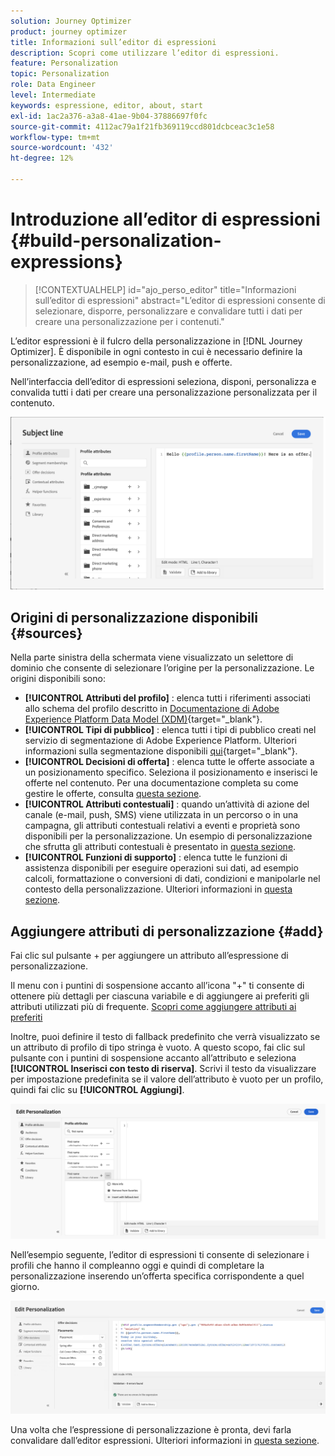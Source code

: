 ```yaml
---
solution: Journey Optimizer
product: journey optimizer
title: Informazioni sull’editor di espressioni
description: Scopri come utilizzare l’editor di espressioni.
feature: Personalization
topic: Personalization
role: Data Engineer
level: Intermediate
keywords: espressione, editor, about, start
exl-id: 1ac2a376-a3a8-41ae-9b04-37886697f0fc
source-git-commit: 4112ac79a1f21fb369119ccd801dcbceac3c1e58
workflow-type: tm+mt
source-wordcount: '432'
ht-degree: 12%

---
```


# Introduzione all’editor di espressioni {#build-personalization-expressions}

>[!CONTEXTUALHELP]
>id="ajo_perso_editor"
>title="Informazioni sull’editor di espressioni"
>abstract="L’editor di espressioni consente di selezionare, disporre, personalizzare e convalidare tutti i dati per creare una personalizzazione per i contenuti."

L’editor espressioni è il fulcro della personalizzazione in [!DNL Journey Optimizer]. È disponibile in ogni contesto in cui è necessario definire la personalizzazione, ad esempio e-mail, push e offerte.

Nell’interfaccia dell’editor di espressioni seleziona, disponi, personalizza e convalida tutti i dati per creare una personalizzazione personalizzata per il contenuto.

![](assets/perso_ee1.png)

## Origini di personalizzazione disponibili {#sources}

Nella parte sinistra della schermata viene visualizzato un selettore di dominio che consente di selezionare l’origine per la personalizzazione. Le origini disponibili sono:

* **[!UICONTROL Attributi del profilo]** : elenca tutti i riferimenti associati allo schema del profilo descritto in [Documentazione di Adobe Experience Platform Data Model (XDM)](https://experienceleague.adobe.com/docs/experience-platform/xdm/home.html?lang=it){target="_blank"}.
* **[!UICONTROL Tipi di pubblico]** : elenca tutti i tipi di pubblico creati nel servizio di segmentazione di Adobe Experience Platform. Ulteriori informazioni sulla segmentazione disponibili [qui](https://experienceleague.adobe.com/docs/experience-platform/segmentation/home.html?lang=it){target="_blank"}.
* **[!UICONTROL Decisioni di offerta]** : elenca tutte le offerte associate a un posizionamento specifico. Seleziona il posizionamento e inserisci le offerte nel contenuto. Per una documentazione completa su come gestire le offerte, consulta [questa sezione](../offers/get-started/starting-offer-decisioning.md).
* **[!UICONTROL Attributi contestuali]** : quando un’attività di azione del canale (e-mail, push, SMS) viene utilizzata in un percorso o in una campagna, gli attributi contestuali relativi a eventi e proprietà sono disponibili per la personalizzazione. Un esempio di personalizzazione che sfrutta gli attributi contestuali è presentato in [questa sezione](personalization-use-case.md).
* **[!UICONTROL Funzioni di supporto]** : elenca tutte le funzioni di assistenza disponibili per eseguire operazioni sui dati, ad esempio calcoli, formattazione o conversioni di dati, condizioni e manipolarle nel contesto della personalizzazione. Ulteriori informazioni in [questa sezione](functions/functions.md).

## Aggiungere attributi di personalizzazione {#add}

Fai clic sul pulsante + per aggiungere un attributo all’espressione di personalizzazione.

Il menu con i puntini di sospensione accanto all’icona &quot;+&quot; ti consente di ottenere più dettagli per ciascuna variabile e di aggiungere ai preferiti gli attributi utilizzati più di frequente. [Scopri come aggiungere attributi ai preferiti](personalization-favorites.md)

Inoltre, puoi definire il testo di fallback predefinito che verrà visualizzato se un attributo di profilo di tipo stringa è vuoto. A questo scopo, fai clic sul pulsante con i puntini di sospensione accanto all’attributo e seleziona **[!UICONTROL Inserisci con testo di riserva]**. Scrivi il testo da visualizzare per impostazione predefinita se il valore dell’attributo è vuoto per un profilo, quindi fai clic su **[!UICONTROL Aggiungi]**.

![](assets/attribute-details.png)

Nell’esempio seguente, l’editor di espressioni ti consente di selezionare i profili che hanno il compleanno oggi e quindi di completare la personalizzazione inserendo un’offerta specifica corrispondente a quel giorno.

![](assets/perso_ee2.png)

Una volta che l’espressione di personalizzazione è pronta, devi farla convalidare dall’editor espressioni. Ulteriori informazioni in [questa sezione](personalization-validation.md).

